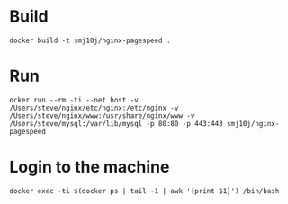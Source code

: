 # Build

	docker build -t smj10j/nginx-pagespeed .

# Run

    ocker run --rm -ti --net host -v /Users/steve/nginx/etc/nginx:/etc/nginx -v /Users/steve/nginx/www:/usr/share/nginx/www -v /Users/steve/mysql:/var/lib/mysql -p 80:80 -p 443:443 smj10j/nginx-pagespeed

# Login to the machine

    docker exec -ti $(docker ps | tail -1 | awk '{print $1}') /bin/bash
